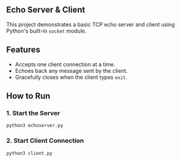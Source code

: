 ## Echo Server & Client

This project demonstrates a basic TCP echo server and client using Python's built-in `socket` module.

## Features
- Accepts one client connection at a time.
- Echoes back any message sent by the client.
- Gracefully closes when the client types `exit`.

## How to Run

### 1. Start the Server

`python3 echoserver.py`

### 2. Start Client Connection

`python3 client.py`
